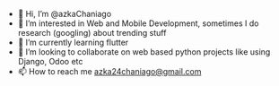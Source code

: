 - 👋 Hi, I’m @azkaChaniago
- 👀 I’m interested in Web and Mobile Development, sometimes I do research (googling) about trending stuff
- 🌱 I’m currently learning flutter
- 💞️ I’m looking to collaborate on web based python projects like using Django, Odoo etc
- 📫 How to reach me azka24chaniago@gmail.com

<!---
azkaChaniago/azkaChaniago is a ✨ special ✨ repository because its `README.md` (this file) appears on your GitHub profile.
You can click the Preview link to take a look at your changes.
--->
